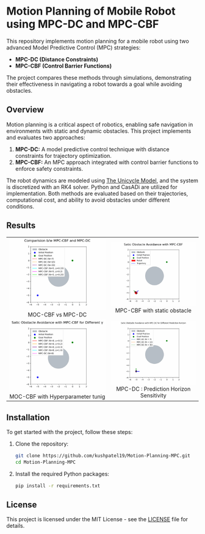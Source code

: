 # Motion Planning of Mobile Robot using MPC-DC and MPC-CBF

This repository implements motion planning for a mobile robot using two advanced Model Predictive Control (MPC) strategies:
- **MPC-DC (Distance Constraints)** 
- **MPC-CBF (Control Barrier Functions)**

The project compares these methods through simulations, demonstrating their effectiveness in navigating a robot towards a goal while avoiding obstacles.

## Overview

Motion planning is a critical aspect of robotics, enabling safe navigation in environments with static and dynamic obstacles. This project implements and evaluates two approaches:

1. **MPC-DC:** A model predictive control technique with distance constraints for trajectory optimization.
2. **MPC-CBF:** An MPC approach integrated with control barrier functions to enforce safety constraints.

The robot dynamics are modeled using [The Unicycle Model](https://cooprobo.readthedocs.io/en/latest/mobile/pioneer/model/kinematics.html#the-unicycle-model), and the system is discretized with an RK4 solver. Python and CasADi are utilized for implementation. Both methods are evaluated based on their trajectories, computational cost, and ability to avoid obstacles under different conditions.

## Results

<table>
  <tr>
    <td align="center">
      <img alt="Comparison" src="Assets/mpc_cbf_vs_mpc_dc.gif" width="100%"/><br>MOC-CBF vs MPC-DC
    </td>
    <td align="center">
      <img alt="MPC-CBF with static obstacles" src="Assets/mpc_cbf_static.gif" width="100%" /><br>MPC-CBF with static obstacle
    </td>
  </tr>

  <tr>
    <td align="center">
      <img alt="Comparison" src="Assets/mpc_cbf_gamma.gif" width="100%"/><br>MOC-CBF with Hyperparameter tunig
    </td>
    <td align="center">
      <img alt="MPC-CBF with static obstacles" src="Assets/mpc_dc_diff_N.gif" width="100%" /><br>MPC-DC : Prediction Horizon Sensitivity
    </td>
  </tr>
  
</table>


## Installation

To get started with the project, follow these steps:

1. Clone the repository:
    ```bash
    git clone https://github.com/kushpatel19/Motion-Planning-MPC.git
    cd Motion-Planning-MPC
    ```

2. Install the required Python packages:
    ```bash
    pip install -r requirements.txt
    ```

## License

This project is licensed under the MIT License - see the [LICENSE](LICENSE) file for details.

